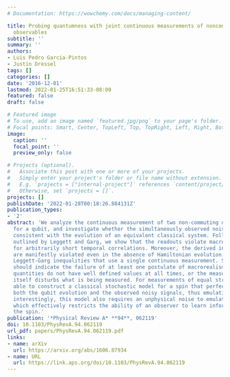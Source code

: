 ```yaml
---
# Documentation: https://wowchemy.com/docs/managing-content/

title: Probing quantumness with joint continuous measurements of noncommuting qubit
  observables
subtitle: ''
summary: ''
authors:
- Luis Pedro Garcia-Pintos
- Justin Dressel
tags: []
categories: []
date: '2016-12-01'
lastmod: 2022-01-25T16:51:33-08:00
featured: false
draft: false

# Featured image
# To use, add an image named `featured.jpg/png` to your page's folder.
# Focal points: Smart, Center, TopLeft, Top, TopRight, Left, Right, BottomLeft, Bottom, BottomRight.
image:
  caption: ''
  focal_point: ''
  preview_only: false

# Projects (optional).
#   Associate this post with one or more of your projects.
#   Simply enter your project's folder or file name without extension.
#   E.g. `projects = ["internal-project"]` references `content/project/deep-learning/index.md`.
#   Otherwise, set `projects = []`.
projects: []
publishDate: '2022-01-28T00:18:26.884131Z'
publication_types:
- '2'
abstract: 'We analyze the continuous measurement of two non-commuting observables
  for a qubit, and investigate whether the simultaneously observed noisy signals are
  consistent with the evolution of an equivalent classical system. Following the approach
  outlined by Leggett and Garg, we show that the readouts violate macrorealistic inequalities
  for arbitrarily short temporal correlations. Moreover, the derived inequalities
  are manifestly violated even in the absence of Hamiltonian evolution, unlike for
  Leggett-Garg inequalities that use a single continuous measurement. Such a violation
  should indicate the failure of at least one postulate of macrorealism: either physical
  quantities do not have well defined values at all times, or the measurement process
  itself disturbs what is being measured. For measurements of equal strength we are
  able to construct a classical stochastic model for a spin that perfectly emulates
  both the qubit evolution and the observed noisy signals, thus emulating the violations;
  interestingly, this model also requires an unphysical noise to emulate the readouts,
  which effectively restricts the ability of an observer to learn information about
  the spin.'
publication: '*Physical Review A* **94**, 062119'
doi: 10.1103/PhysRevA.94.062119
url_pdf: papers/PhysRevA.94.062119.pdf
links:
- name: arXiv
  url: https://arxiv.org/abs/1606.07934
- name: URL
  url: https://link.aps.org/doi/10.1103/PhysRevA.94.062119
---
```


